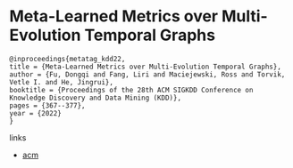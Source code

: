 # Meta-Learned Metrics over Multi-Evolution Temporal Graphs

```
@inproceedings{metatag_kdd22,
title = {Meta-Learned Metrics over Multi-Evolution Temporal Graphs},
author = {Fu, Dongqi and Fang, Liri and Maciejewski, Ross and Torvik, Vetle I. and He, Jingrui},
booktitle = {Proceedings of the 28th ACM SIGKDD Conference on Knowledge Discovery and Data Mining (KDD)},
pages = {367--377},
year = {2022}
}
```

links
- [acm](https://dl.acm.org/doi/10.1145/3534678.3539313)
